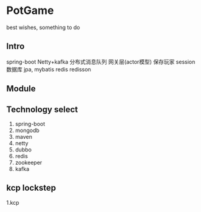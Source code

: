 # PotGame
best wishes, something to do
## Intro
spring-boot
Netty+kafka 分布式消息队列
网关层(actor模型) 保存玩家 session
数据库 jpa, mybatis
redis redisson
## Module

## Technology select
1. spring-boot
2. mongodb
3. maven
4. netty
5. dubbo
6. redis
7. zookeeper
8. kafka
## kcp lockstep
1.kcp 